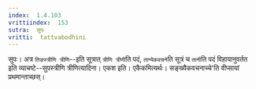 ```yaml
---
index:  1.4.103
vrittiindex:  153
sutra:  सुपः
vritti:  tattvabodhini 
---
```


सुपः। अत्र `तिङस्त्रीणि त्रीणि`--इति सूत्रात् `त्रीणि त्रीणी`ति पदं, `तान्येकवचने`ति सूत्रं च `तानी`ति पदं विहायानुवर्तत इति व्याचष्टे--सुपस्त्रीणि त्रीणित्यादिना। एकश इति। एकैकमित्यर्थः। सङ्ख्यैकवचनाच्चे'ति वीप्सायां प्रथमान्ताच्छस्।

